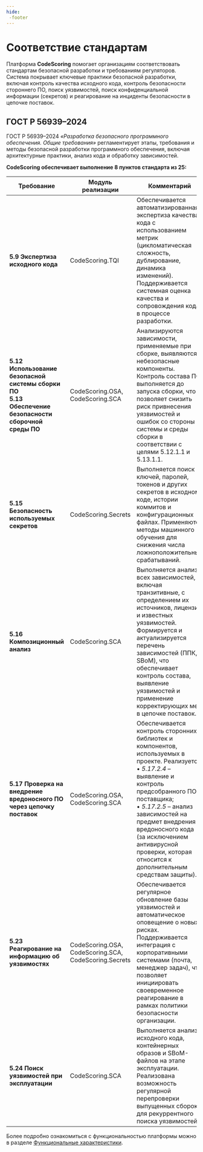 ```yaml
---
hide:
 -footer
---
```


# Соответствие стандартам

Платформа **CodeScoring** помогает организациям соответствовать стандартам безопасной разработки и требованиям регуляторов.
Система покрывает ключевые практики безопасной разработки, включая контроль качества исходного кода, контроль безопасности стороннего ПО, поиск уязвимостей, поиск конфиденциальной информации (секретов) и реагирование на инциденты безопасности в цепочке поставок.

## ГОСТ Р 56939–2024

ГОСТ Р 56939–2024 *«Разработка безопасного программного обеспечения. Общие требования»* регламентирует этапы, требования и методы безопасной разработки программного обеспечения, включая архитектурные практики, анализ кода и обработку зависимостей.

**CodeScoring обеспечивает выполнение 8 пунктов стандарта из 25:**

| Требование | Модуль реализации | Комментарий |
|------------|------------------|-------------|
| **5.9 Экспертиза исходного кода** | CodeScoring.TQI | Обеспечивается автоматизированная экспертиза качества кода с использованием метрик (цикломатическая сложность, дублирование, динамика изменений). Поддерживается системная оценка качества и сопровождения кода в процессе разработки. |
| **5.12 Использование безопасной системы сборки ПО** <br> **5.13 Обеспечение безопасности сборочной среды ПО** | CodeScoring.OSA, CodeScoring.SCA | Анализируются зависимости, применяемые при сборке, выявляются небезопасные компоненты. Контроль состава ПО выполняется до запуска сборки, что позволяет снизить риск привнесения уязвимостей и ошибок со стороны системы и среды сборки в соответствии с целями 5.12.1.1 и 5.13.1.1. |
| **5.15 Безопасность используемых секретов** | CodeScoring.Secrets | Выполняется поиск ключей, паролей, токенов и других секретов в исходном коде, истории коммитов и конфигурационных файлах. Применяются методы машинного обучения для снижения числа ложноположительных срабатываний. |
| **5.16 Композиционный анализ** | CodeScoring.SCA | Выполняется анализ всех зависимостей, включая транзитивные, с определением их источников, лицензий и известных уязвимостей. Формируется и актуализируется перечень зависимостей (ППК, SBoM), что обеспечивает контроль состава, выявление уязвимостей и применение корректирующих мер в цепочке поставок. |
| **5.17 Проверка на внедрение вредоносного ПО через цепочку поставок** | CodeScoring.OSA, CodeScoring.SCA | Обеспечивается контроль сторонних библиотек и компонентов, используемых в проекте. Реализуется:<br>• *5.17.2.4* – выявление и контроль предсобранного ПО поставщика;<br>• *5.17.2.5* – анализ зависимостей на предмет внедрения вредоносного кода (за исключением антивирусной проверки, которая относится к дополнительным средствам защиты). |
| **5.23 Реагирование на информацию об уязвимостях** | CodeScoring.OSA, CodeScoring.SCA, CodeScoring.Secrets | Обеспечивается регулярное обновление базы уязвимостей и автоматическое оповещение о новых рисках. Поддерживается интеграция с корпоративными системами (почта, менеджер задач), что позволяет инициировать своевременное реагирование в рамках политики безопасности организации. |
| **5.24 Поиск уязвимостей при эксплуатации** | CodeScoring.SCA | Выполняется анализ исходного кода, контейнерных образов и SBoM-файлов на этапе эксплуатации. Реализована возможность регулярной перепроверки выпущенных сборок для рекуррентного поиска уязвимостей. |

Более подробно ознакомиться с функциональностью платформы можно в разделе [Функциональные характеристики](/functionality).

